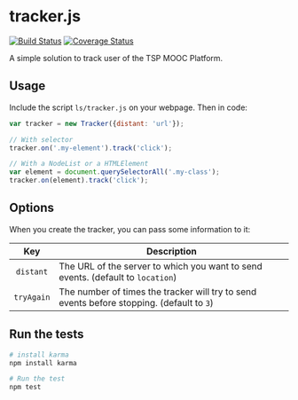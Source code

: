 # tracker.js

[![Build Status](https://travis-ci.org/pfe-asr-2014/tracker.js.svg)](https://travis-ci.org/pfe-asr-2014/tracker.js)
[![Coverage Status](https://coveralls.io/repos/pfe-asr-2014/tracker.js/badge.svg?branch=master)](https://coveralls.io/r/pfe-asr-2014/tracker.js?branch=master)

A simple solution to track user of the TSP MOOC Platform.

## Usage

Include the script `ls/tracker.js` on your webpage. Then in code:

```js
var tracker = new Tracker({distant: 'url'});

// With selector
tracker.on('.my-element').track('click');

// With a NodeList or a HTMLElement
var element = document.querySelectorAll('.my-class');
tracker.on(element).track('click');
```

## Options

When you create the tracker, you can pass some information to it:

| Key        | Description                                                |
|:----------:|------------------------------------------------------------|
| `distant`  | The URL of the server to which you want to send events. (default to `location`) |
| `tryAgain` | The number of times the tracker will try to send events before stopping. (default to `3`) |

## Run the tests

```sh
# install karma
npm install karma

# Run the test
npm test
```
